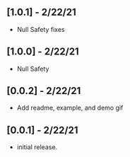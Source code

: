 ## [1.0.1] - 2/22/21

* Null Safety fixes

## [1.0.0] - 2/22/21

* Null Safety

## [0.0.2] - 2/22/21

* Add readme, example, and demo gif

## [0.0.1] - 2/22/21

* initial release.
